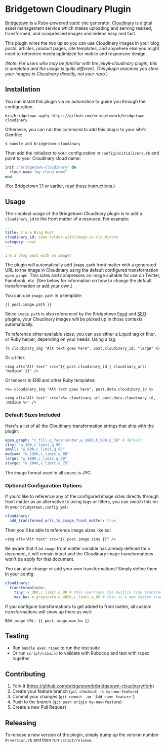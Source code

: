 # Bridgetown Cloudinary Plugin

[Bridgetown](https://www.bridgetownrb.com) is a Ruby-powered static site generator.
[Cloudinary](https://www.cloudinary.com) is digital asset management service which
makes uploading and serving resized, transformed, and compressed images and videos
easy and fast.

This plugin wires the two up so you can use Cloudinary images in your blog posts,
articles, product pages, site templates, and anywhere else you might need to
reference media optimized for mobile and responsive design.

(_Note: For users who may be familiar with the jekyll-cloudinary plugin, this is
unrelated and the usage is quite different. This plugin assumes you store your
images in Cloudinary directly, not your repo._)

## Installation

You can install this plugin via an automation to guide you through the configuration:

```shell
bin/bridgetown apply https://github.com/bridgetownrb/bridgetown-cloudinary
```

Otheriwse, you can run this command to add this plugin to your site's Gemfile:

```shell
$ bundle add bridgetown-cloudinary
```

Then add the initializer to your configuration in `config/initializers.rb` and point to your Cloudinary
cloud name:

```ruby
init :"bridgetown-cloudinary" do
  cloud_name "my-cloud-name"
end
```

(For Bridgetown 1.1 or earlier, [read these instructions](https://github.com/bridgetownrb/bridgetown-cloudinary/tree/v1.2.0).)

## Usage

The simplest usage of the Bridgetown Cloudinary plugin is to add a `cloudinary_id` to
the front matter of a resource. For example:

```yaml
---
title: I'm a Blog Post
cloudinary_id: some-folder-with/image-in-cloudinary
category: neat
---

I'm a blog post with an image!
```

The plugin will automatically add `image.path` front matter with a generated URL to
the image in Cloudinary using the default configured transformation `open_graph`.
This sizes and compresses an image suitable for use on Twitter, Facebook, etc.
(See below for information on how to change the default transformation or add your
own.)

You can use `image.path` in a template:

`{{ post.image.path }}`

Since `image.path` is also referenced by the Bridgetown [Feed](https://github.com/bridgetownrb/bridgetown-feed) and [SEO](https://github.com/bridgetownrb/bridgetown-seo-tag) plugins,
your Cloudinary images will be picked up in those contexts automatically.

To reference other available sizes, you can use either a Liquid tag or filter, or Ruby helper,
depending on your needs. Using a tag:

`{% cloudinary_img "Alt text goes here", post.cloudinary_id, "large" %}`

Or a filter:

`<img alt="Alt text" src="{{ post.cloudinary_id | cloudinary_url: "medium" }}" />`

Or helpers in ERB and other Ruby templates:

`<%= cloudinary_img "Alt text goes here", post.data.cloudinary_id %>`

`<img alt="Alt text" src="<%= cloudinary_url post.data.cloudinary_id, :medium %>" />`

### Default Sizes Included

Here's a list of all the Cloudinary transformation strings that ship with the plugin:

```yaml
open_graph: "c_fill,g_face:center,w_1600,h_900,q_50" # default
tiny: "w_300,c_limit,q_90"
small: "w_600,c_limit,q_85"
medium: "w_1200,c_limit,q_80"
large: "w_1800,c_limit,q_80"
xlarge: "w_2048,c_limit,q_75"
```

The image format used in all cases is JPG.

### Optional Configuration Options

If you'd like to reference any of the configured image sizes directly through front
matter as an alternative to using tags or filters, you can switch this on in your
`bridgetown.config.yml`:

```yaml
cloudinary:
  add_transformed_urls_to_image_front_matter: true
```

Then you'll be able to reference image sizes like so:

`<img alt="Alt text" src="{{ post.image.tiny }}" />`

Be aware that if an `image` front matter variable has already defined for a document,
it will remain intact and the Cloudinary image transformations won't be apply for
that document.

You can also change or add your own transformations! Simply define them in your
config:

```yaml
cloudinary:
  transformations:
    tiny: w_300,c_limit,q_90 # this overrides the builtin tiny transformation
    max_bw: e_grayscale,w_4096,c_limit,q_65 # this is a new custom transformation
```

If you configure transformations to get added to front matter, all custom
transformations will show up there as well:

`B&W image URL: {{ post.image.max_bw }}`

## Testing

* Run `bundle exec rspec` to run the test suite
* Or run `script/cibuild` to validate with Rubocop and test with rspec together

## Contributing

1. Fork it (https://github.com/bridgetownrb/bridgetown-cloudinary/fork)
2. Create your feature branch (`git checkout -b my-new-feature`)
3. Commit your changes (`git commit -am 'Add some feature'`)
4. Push to the branch (`git push origin my-new-feature`)
5. Create a new Pull Request

## Releasing

To release a new version of the plugin, simply bump up the version number in
`version.rb` and then run `script/release`.
